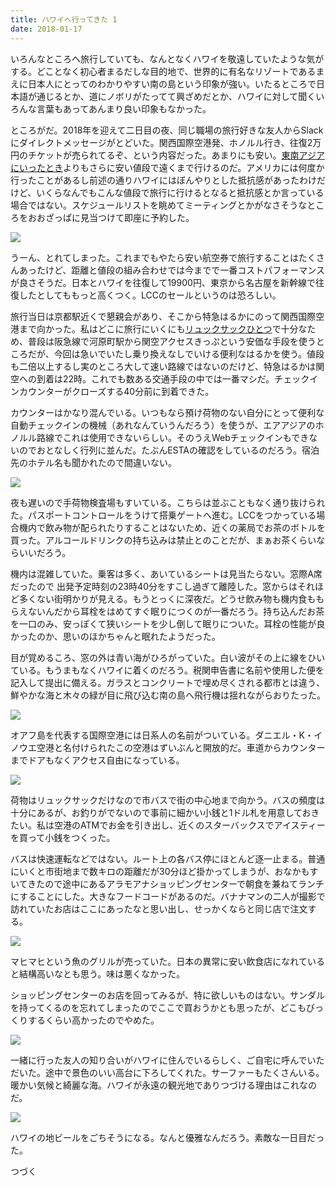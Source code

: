```yaml
---
title: ハワイへ行ってきた 1
date: 2018-01-17
---
```


いろんなところへ旅行していても、なんとなくハワイを敬遠していたような気がする。どことなく初心者まるだしな目的地で、世界的に有名なリゾートであるまえに日本人にとってのわかりやすい南の島という印象が強い。いたるところで日本語が通じるとか、道にノボリがたってて興ざめだとか、ハワイに対して聞くいろんな言葉もあってあんまり良い印象もなかった。

ところがだ。2018年を迎えて二日目の夜、同じ職場の旅行好きな友人からSlackにダイレクトメッセージがとどいた。関西国際空港発、ホノルル行き、往復2万円のチケットが売られてるぞ、という内容だった。あまりにも安い。[東南アジアにいったとき](/post/1505546861)よりもさらに安い値段で遠くまで行けるのだ。アメリカには何度か行ったことがあるし前述の通りハワイにはぼんやりとした抵抗感があったわけだけど、いくらなんでもこんな値段で旅行に行けるとなると抵抗感とか言っている場合ではない。スケジュールリストを眺めてミーティングとかがなさそうなところをおおざっぱに見当つけて即座に予約した。

![](https://farm5.staticflickr.com/4766/39053564914_6f83562dc9_b.jpg)

うーん、とれてしまった。これまでもやたら安い航空券で旅行することはたくさんあったけど、距離と値段の組み合わせでは今までで一番コストパフォーマンスが良さそうだ。日本とハワイを往復して19900円、東京から名古屋を新幹線で往復したとしてももっと高くつく。LCCのセールというのは恐ろしい。

旅行当日は京都駅近くで懇親会があり、そこから特急はるかにのって関西国際空港まで向かった。私はどこに旅行にいくにも[リュックサックひとつ](/post/1492733788)で十分なため、普段は阪急線で河原町駅から関空アクセスきっぷという安価な手段を使うところだが、今回は急いでいたし乗り換えなしでいける便利なはるかを使う。値段も二倍以上するし実のところ大して速い路線ではないのだけど、特急はるかは関空への到着は22時。これでも数ある交通手段の中では一番マシだ。チェックインカウンターがクローズする40分前に到着できた。

カウンターはかなり混んでいる。いつもなら預け荷物のない自分にとって便利な自動チェックインの機械（あれなんていうんだろう）を使うが、エアアジアのホノルル路線でこれは使用できないらしい。そのうえWebチェックインもできないのでおとなしく行列に並んだ。たぶんESTAの確認をしているのだろう。宿泊先のホテル名も聞かれたので間違いない。

![](https://farm5.staticflickr.com/4619/38877844095_7860b3cf06_h.jpg)

夜も遅いので手荷物検査場もすいている。こちらは並ぶこともなく通り抜けられた。パスポートコントロールをうけて搭乗ゲートへ進む。LCCをつかっている場合機内で飲み物が配られたりすることはないため、近くの薬局でお茶のボトルを買った。アルコールドリンクの持ち込みは禁止とのことだが、まぁお茶くらいならいいだろう。

機内は混雑していた。乗客は多く、あいているシートは見当たらない。窓際A席だったので
出発予定時刻の23時40分をすこし過ぎて離陸した。窓からはそれほど多くない街明かりが見える。もうとっくに深夜だ。どうせ飲み物も機内食ももらえないんだから耳栓をはめてすぐ眠りにつくのが一番だろう。持ち込んだお茶を一口のみ、安っぽくて狭いシートを少し倒して眠りについた。耳栓の性能が良かったのか、思いのほかちゃんと眠れたようだった。

目が覚めるころ、窓の外は青い海がひろがっていた。白い波がその上に線をひいている。もうまもなくハワイに着くのだろう。税関申告書に名前や使用した便を記入して提出に備える。ガラスとコンクリートで埋め尽くされる都市とは違う、鮮やかな海と木々の緑が目に飛び込む南の島へ飛行機は揺れながらおりたった。

![](https://farm5.staticflickr.com/4666/38877848655_7083353763_h.jpg)

オアフ島を代表する国際空港には日系人の名前がついている。ダニエル・K・イノウエ空港と名付けられたこの空港はずいぶんと開放的だ。車道からカウンターまでドアもなくアクセス自由になっている。

![](https://farm5.staticflickr.com/4612/38877851175_17e40c64dd_h.jpg)

荷物はリュックサックだけなので市バスで街の中心地まで向かう。バスの頻度は十分にあるが、お釣りがでないので事前に細かい小銭と1ドル札を用意しておきたい。私は空港のATMでお金を引き出し、近くのスターバックスでアイスティーを買って小銭をつくった。

バスは快速運転などではない。ルート上の各バス停にほとんど逐一止まる。普通にいくと市街地まで数キロの距離だが30分ほど掛かってしまうが、おなかもすいてきたので途中にあるアラモアナショッピングセンターで朝食を兼ねてランチにすることにした。大きなフードコードがあるのだ。バナナマンの二人が撮影で訪れていたお店はここにあったなと思い出し、せっかくならと同じ店で注文する。

![](https://farm5.staticflickr.com/4658/38877854135_4fcb1b2390_h.jpg)

マヒマヒという魚のグリルが売っていた。日本の異常に安い飲食店になれていると結構高いなとも思う。味は悪くなかった。

ショッピングセンターのお店を回ってみるが、特に欲しいものはない。サンダルを持ってくるのを忘れてしまったのでここで買おうかとも思ったが、どこもびっくりするくらい高かったのでやめた。

![](https://farm5.staticflickr.com/4619/38877859155_03917608f6_h.jpg)

一緒に行った友人の知り合いがハワイに住んでいるらしく、ご自宅に呼んでいただいた。途中で景色のいい高台に下ろしてくれた。サーファーもたくさんいる。暖かい気候と綺麗な海。ハワイが永遠の観光地でありつづける理由はこれなのだ。

![](https://farm5.staticflickr.com/4767/38877881105_c214550970_h.jpg)

ハワイの地ビールをごちそうになる。なんと優雅なんだろう。素敵な一日目だった。


つづく